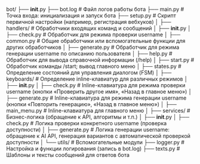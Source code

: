 bot/
├── __init__.py
├── bot.log                   # Файл логов работы бота
├── main.py                   # Точка входа: инициализация и запуск бота
├── setup.py                  # Скрипт первичной настройки (например, регистрация вебхуков)
│
├── handlers/                 # Обработчики входящих команд и сообщений
│   ├── __init__.py
│   ├── check.py             # Обработчик для режима проверки username
│   ├── common.py            # Общие обработчики или вспомогательные функции для других обработчиков
│   ├── generate.py          # Обработчик для режима генерации username по описанию пользователя
│   ├── help.py              # Обработчик для вывода справочной информации (/help)
│   ├── start.py             # Обработчик команды /start; вывод главного меню
│   ├── states.py            # Определение состояний для управления диалогом (FSM)
│
├── keyboards/                # Определение inline-клавиатур для различных режимов
│   ├── __init__.py
│   ├── check.py             # Inline-клавиатура для режима проверки username (кнопки «Проверить другое имя», «Назад в главное меню»)
│   ├── generate.py          # Inline-клавиатура для режима генерации username (кнопки «Повторить генерацию», «Назад в главное меню»)
│   ├── main_menu.py         # Inline-клавиатура для главного меню
│
├── services/                 # Бизнес-логика (обращение к API, алгоритмы и т.п.)
│   ├── __init__.py
│   ├── check.py             # Логика проверки конкретного username (проверка доступности)
│   ├── generate.py          # Логика генерации username: обращение к AI API, генерация вариантов с автоматической проверкой доступности
│
└── utils/                    # Вспомогательные модули
    ├── logger.py            # Настройка и функции логирования (запись в bot.log)
    ├── texts.py             # Шаблоны и тексты сообщений для ответов бота

